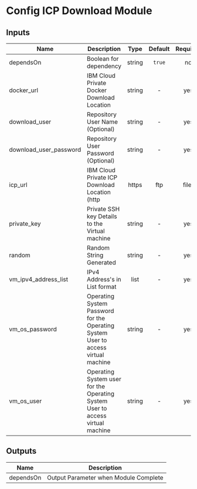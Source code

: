 <!---
Copyright IBM Corp. 2018, 2018
--->

# Config ICP Download Module

## Inputs

| Name | Description | Type | Default | Required |
|------|-------------|:----:|:-----:|:-----:|
| dependsOn | Boolean for dependency | string | `true` | no |
| docker_url | IBM Cloud Private Docker Download Location | string | - | yes |
| download_user | Repository User Name (Optional) | string | - | yes |
| download_user_password | Repository User Password (Optional) | string | - | yes |
| icp_url | IBM Cloud Private ICP Download Location (http|https|ftp|file) | string | - | yes |
| private_key | Private SSH key Details to the Virtual machine | string | - | yes |
| random | Random String Generated | string | - | yes |
| vm_ipv4_address_list | IPv4 Address's in List format | list | - | yes |
| vm_os_password | Operating System Password for the Operating System User to access virtual machine | string | - | yes |
| vm_os_user | Operating System user for the Operating System User to access virtual machine | string | - | yes |

## Outputs

| Name | Description |
|------|-------------|
| dependsOn | Output Parameter when Module Complete |

